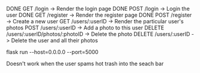 DONE GET /login -> Render the login page
DONE POST /login -> Login the user
DONE GET /register -> Render the register page
DONE POST /register -> Create a new user
GET /users/:userID -> Render the particular user's photos
POST /users/:userID -> Add a photo to this user
DELETE /users/:userID/photos/:photoID -> Delete the photo
DELETE /users/:userID -> Delete the user and all their photos

flask run --host=0.0.0.0 --port=5000

Doesn't work when the user spams hot trash into the seach bar
